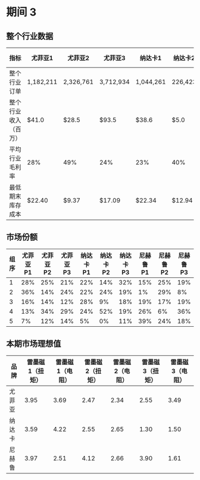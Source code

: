 # 期间 3

## 整个行业数据
| 指标 | 尤菲亚1 | 尤菲亚2 | 尤菲亚3 | 纳达卡1 | 纳达卡2 | 纳达卡3 | 尼赫鲁1 | 尼赫鲁2 | 尼赫鲁3 |
|------|--------|--------|--------|--------|--------|--------|--------|--------|--------|
| 整个行业订单 | 1,182,211 | 2,326,761 | 3,712,934 | 1,044,261 | 226,423 | 16,349 | 716,406 | 2,022,489 | 105,486 |
| 整个行业收入（百万） | $41.0 | $28.5 | $93.5 | $38.6 | $5.0 | $0.7 | $32.6 | $52.6 | $3.4 |
| 平均行业毛利率 | 28% | 49% | 24% | 23% | 40% | 31% | 37% | 55% | 29% |
| 最低期末库存成本 | $22.40 | $9.37 | $17.09 | $22.34 | $12.94 | $19.05 | $26.43 | $8.84 | $16.52 |

## 市场份额
| 组序 | 尤菲亚P1 | 尤菲亚P2 | 尤菲亚P3 | 纳达卡P1 | 纳达卡P2 | 纳达卡P3 | 尼赫鲁P1 | 尼赫鲁P2 | 尼赫鲁P3 |
|------|----------|----------|----------|----------|----------|----------|----------|----------|----------|
| 1 | 28% | 25% | 21% | 22% | 14% | 32% | 15% | 25% | 19% |
| 2 | 36% | 14% | 24% | 22% | 24% | 19% | 1% | 29% | 8% |
| 3 | 16% | 14% | 12% | 28% | 9% | 18% | 19% | 17% | 19% |
| 4 | 13% | 34% | 29% | 24% | 52% | 19% | 26% | 6% | 36% |
| 5 | 7% | 12% | 14% | 5% | 0% | 11% | 39% | 24% | 18% |

## 本期市场理想值
| 品牌   | 雷墨磁 1（扭矩） | 雷墨磁 1（电阻） | 雷墨磁 2（扭矩） | 雷墨磁 2（电阻） | 雷墨磁 3（扭矩） | 雷墨磁 3（电阻） |
|--------|------------------|------------------|------------------|------------------|------------------|------------------|
| 尤菲亚 | 3.95             | 3.69             | 2.47             | 2.34             | 2.55             | 3.49             |
| 纳达卡 | 3.59             | 4.22             | 2.55             | 2.65             | 1.30             | 1.50             |
| 尼赫鲁 | 3.97             | 2.51             | 4.12             | 2.66             | 3.90             | 1.61             |